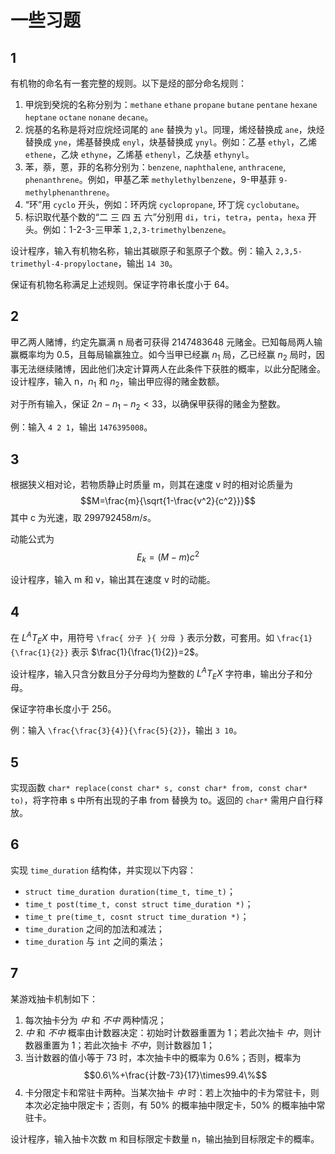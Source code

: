 # 一些习题

## 1

有机物的命名有一套完整的规则。以下是烃的部分命名规则：

1. 甲烷到癸烷的名称分别为：`methane` `ethane` `propane` `butane` `pentane` `hexane` `heptane` `octane` `nonane` `decane`。
2. 烷基的名称是将对应烷烃词尾的 `ane` 替换为 `yl`。同理，烯烃替换成 `ane`，炔烃替换成 `yne`，烯基替换成 `enyl`，炔基替换成 `ynyl`。例如：乙基 `ethyl`，乙烯 `ethene`，乙炔 `ethyne`，乙烯基 `ethenyl`，乙炔基 `ethynyl`。
3. 苯，萘，蒽，菲的名称分别为：`benzene`, `naphthalene`, `anthracene`, `phenanthrene`。例如，甲基乙苯 `methylethylbenzene`，9-甲基菲 `9-methylphenanthrene`。
4. “环”用 `cyclo` 开头，例如：环丙烷 `cyclopropane`, 环丁烷 `cyclobutane`。
5. 标识取代基个数的“二 三 四 五 六”分别用 `di`，`tri`，`tetra`，`penta`，`hexa` 开头。例如：1-2-3-三甲苯 `1,2,3-trimethylbenzene`。

设计程序，输入有机物名称，输出其碳原子和氢原子个数。例：输入 `2,3,5-trimethyl-4-propyloctane`，输出 `14 30`。

保证有机物名称满足上述规则。保证字符串长度小于 64。

## 2

甲乙两人赌博，约定先赢满 n 局者可获得 2147483648 元赌金。已知每局两人输赢概率均为 0.5，且每局输赢独立。如今当甲已经赢 $n_1$ 局，乙已经赢 $n_2$ 局时，因事无法继续赌博，因此他们决定计算两人在此条件下获胜的概率，以此分配赌金。设计程序，输入 n，$n_1$ 和 $n_2$，输出甲应得的赌金数额。

对于所有输入，保证 $2n-n_1-n_2<33$，以确保甲获得的赌金为整数。

例：输入 `4 2 1`，输出 `1476395008`。

## 3

根据狭义相对论，若物质静止时质量 m，则其在速度 v 时的相对论质量为
$$M=\frac{m}{\sqrt{1-\frac{v^2}{c^2}}}$$
其中 c 为光速，取 $299792458 m/s$。

动能公式为
$$E_k=(M-m)c^2$$

设计程序，输入 m 和 v，输出其在速度 v 时的动能。

## 4

在 $L^AT_EX$ 中，用符号 `\frac{ 分子 }{ 分母 }` 表示分数，可套用。如 `\frac{1}{\frac{1}{2}}` 表示 $\frac{1}{\frac{1}{2}}=2$。

设计程序，输入只含分数且分子分母均为整数的 $L^AT_EX$ 字符串，输出分子和分母。

保证字符串长度小于 256。

例：输入 `\frac{\frac{3}{4}}{\frac{5}{2}}`，输出 `3 10`。

## 5

实现函数 `char* replace(const char* s, const char* from, const char* to)`，将字符串 s 中所有出现的子串 from 替换为 to。返回的 `char*` 需用户自行释放。

## 6

实现 `time_duration` 结构体，并实现以下内容：

+ `struct time_duration duration(time_t, time_t)`；
+ `time_t post(time_t, const struct time_duration *)`；
+ `time_t pre(time_t, cosnt struct time_duration *)`；
+ `time_duration` 之间的加法和减法；
+ `time_duration` 与 `int` 之间的乘法；

## 7

某游戏抽卡机制如下：

1. 每次抽卡分为 *中* 和 *不中* 两种情况；
2. *中* 和 *不中* 概率由计数器决定：初始时计数器重置为 1；若此次抽卡 *中*，则计数器重置为 1；若此次抽卡 *不中*，则计数器加 1；
3. 当计数器的值小等于 73 时，本次抽卡中的概率为 0.6%；否则，概率为
   $$0.6\%+\frac{计数-73}{17}\times99.4\%$$
4. 卡分限定卡和常驻卡两种。当某次抽卡 *中* 时：若上次抽中的卡为常驻卡，则本次必定抽中限定卡；否则，有 50% 的概率抽中限定卡，50% 的概率抽中常驻卡。

设计程序，输入抽卡次数 m 和目标限定卡数量 n，输出抽到目标限定卡的概率。
